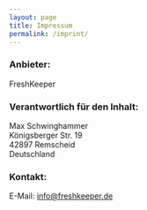 ```yaml
---
layout: page
title: Impressum
permalink: /imprint/
---
```


### Anbieter:
FreshKeeper

### Verantwortlich für den Inhalt:  
Max Schwinghammer  
Königsberger Str. 19  
42897 Remscheid  
Deutschland

### Kontakt:
E-Mail: info@freshkeeper.de
